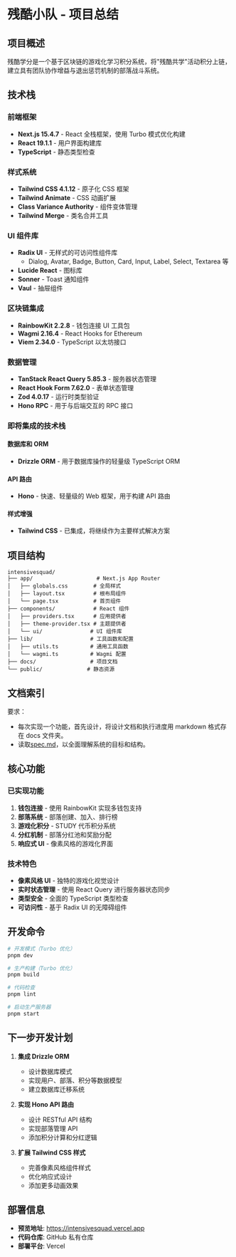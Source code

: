 # 残酷小队 - 项目总结

## 项目概述

残酷学分是一个基于区块链的游戏化学习积分系统，将"残酷共学"活动积分上链，建立具有团队协作增益与退出惩罚机制的部落战斗系统。

## 技术栈

### 前端框架

- **Next.js 15.4.7** - React 全栈框架，使用 Turbo 模式优化构建
- **React 19.1.1** - 用户界面构建库
- **TypeScript** - 静态类型检查

### 样式系统

- **Tailwind CSS 4.1.12** - 原子化 CSS 框架
- **Tailwind Animate** - CSS 动画扩展
- **Class Variance Authority** - 组件变体管理
- **Tailwind Merge** - 类名合并工具

### UI 组件库

- **Radix UI** - 无样式的可访问性组件库
  - Dialog, Avatar, Badge, Button, Card, Input, Label, Select, Textarea 等
- **Lucide React** - 图标库
- **Sonner** - Toast 通知组件
- **Vaul** - 抽屉组件

### 区块链集成

- **RainbowKit 2.2.8** - 钱包连接 UI 工具包
- **Wagmi 2.16.4** - React Hooks for Ethereum
- **Viem 2.34.0** - TypeScript 以太坊接口

### 数据管理

- **TanStack React Query 5.85.3** - 服务器状态管理
- **React Hook Form 7.62.0** - 表单状态管理
- **Zod 4.0.17** - 运行时类型验证
- **Hono RPC** - 用于与后端交互的 RPC 接口

### 即将集成的技术栈

#### 数据库和 ORM

- **Drizzle ORM** - 用于数据库操作的轻量级 TypeScript ORM

#### API 路由

- **Hono** - 快速、轻量级的 Web 框架，用于构建 API 路由

#### 样式增强

- **Tailwind CSS** - 已集成，将继续作为主要样式解决方案

## 项目结构

```
intensivesquad/
├── app/                    # Next.js App Router
│   ├── globals.css        # 全局样式
│   ├── layout.tsx         # 根布局组件
│   └── page.tsx           # 首页组件
├── components/            # React 组件
│   ├── providers.tsx      # 应用提供者
│   ├── theme-provider.tsx # 主题提供者
│   └── ui/               # UI 组件库
├── lib/                  # 工具函数和配置
│   ├── utils.ts          # 通用工具函数
│   └── wagmi.ts          # Wagmi 配置
├── docs/                 # 项目文档
└── public/              # 静态资源
```

## 文档索引

要求：

- 每次实现一个功能，首先设计，将设计文档和执行进度用 markdown 格式存在 docs 文件夹。
- 读取[spec.md](/docs/spec.md)，以全面理解系统的目标和结构。

## 核心功能

### 已实现功能

1. **钱包连接** - 使用 RainbowKit 实现多钱包支持
2. **部落系统** - 部落创建、加入、排行榜
3. **游戏化积分** - STUDY 代币积分系统
4. **分红机制** - 部落分红池和奖励分配
5. **响应式 UI** - 像素风格的游戏化界面

### 技术特色

- **像素风格 UI** - 独特的游戏化视觉设计
- **实时状态管理** - 使用 React Query 进行服务器状态同步
- **类型安全** - 全面的 TypeScript 类型检查
- **可访问性** - 基于 Radix UI 的无障碍组件

## 开发命令

```bash
# 开发模式（Turbo 优化）
pnpm dev

# 生产构建（Turbo 优化）
pnpm build

# 代码检查
pnpm lint

# 启动生产服务器
pnpm start
```

## 下一步开发计划

1. **集成 Drizzle ORM**

   - 设计数据库模式
   - 实现用户、部落、积分等数据模型
   - 建立数据库迁移系统

2. **实现 Hono API 路由**

   - 设计 RESTful API 结构
   - 实现部落管理 API
   - 添加积分计算和分红逻辑

3. **扩展 Tailwind CSS 样式**
   - 完善像素风格组件样式
   - 优化响应式设计
   - 添加更多动画效果

## 部署信息

- **预览地址**: https://intensivesquad.vercel.app
- **代码仓库**: GitHub 私有仓库
- **部署平台**: Vercel
